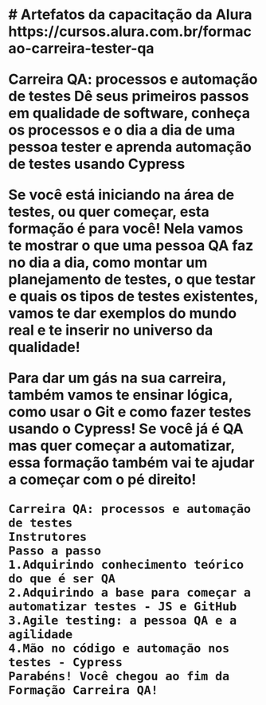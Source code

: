 <h1># Artefatos da capacitação da Alura
<italian>https://cursos.alura.com.br/formacao-carreira-tester-qa


Carreira QA: processos e automação de testes
Dê seus primeiros passos em qualidade de software, conheça os processos e o dia a dia de uma pessoa tester e aprenda automação de testes usando Cypress

Se você está iniciando na área de testes, ou quer começar, esta formação é para você! Nela vamos te mostrar o que uma pessoa QA faz no dia a dia, como montar um planejamento de testes, o que testar e quais os tipos de testes existentes, vamos te dar exemplos do mundo real e te inserir no universo da qualidade!

Para dar um gás na sua carreira, também vamos te ensinar lógica, como usar o Git e como fazer testes usando o Cypress! Se você já é QA mas quer começar a automatizar, essa formação também vai te ajudar a começar com o pé direito!


    Carreira QA: processos e automação de testes
    Instrutores
    Passo a passo
    1.Adquirindo conhecimento teórico do que é ser QA
    2.Adquirindo a base para começar a automatizar testes - JS e GitHub
    3.Agile testing: a pessoa QA e a agilidade 
    4.Mão no código e automação nos testes - Cypress
    Parabéns! Você chegou ao fim da Formação Carreira QA!
